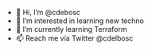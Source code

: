 - 👋 Hi, I’m @cdebosc
- 👀 I’m interested in learning new techno
- 🌱 I’m currently learning Terraform
- 📫 Reach me via Twitter @cdelbosc

<!---
cdebosc/cdebosc is a ✨ special ✨ repository because its `README.md` (this file) appears on your GitHub profile.
You can click the Preview link to take a look at your changes.
--->
